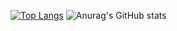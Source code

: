 
 
[![Top Langs](https://github-readme-stats.vercel.app/api/top-langs/?username=Gsuy&layout=compact&langs_count=100&custom_title=Used&nbspLanguages)](https://github.com/anuraghazra/github-readme-stats) 
![Anurag's GitHub stats](https://github-readme-stats.vercel.app/api?username=Gsuy&show_icons=true&theme=tokyonight)
